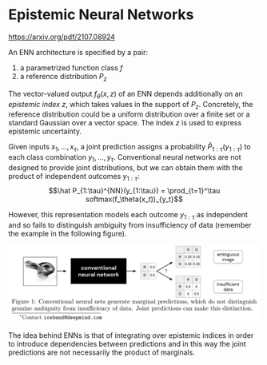 # Epistemic Neural Networks
https://arxiv.org/pdf/2107.08924

An ENN architecture is specified by a pair:
1. a parametrized function class $f$
2. a reference distribution $P_z$

The vector-valued output $f_\theta (x,z)$ of an ENN depends additionally on an *epistemic index z*, which takes values in the support of $P_z$. Concretely, the reference distribution could be a uniform distribution over a finite set or a standard Gaussian over a vector space. The index *z* is used to express epistemic uncertainty.


Given inputs $x_1, ... , x_\tau$, a joint prediction assigns a probability $\hat P_{1:\tau}(y_{1:\tau})$ to each class combination $y_1, ..., y_\tau$. Conventional neural networks are not designed to provide joint distributions, but we can obtain them with the product of independent outcomes $y_{1:\tau}$:
$$\hat P_{1:\tau}^{NN}(y_{1:\tau}) = \prod_{t=1}^\tau softmax(f_\theta(x_t))_{y_t}$$ 

However, this representation models each outcome $y_{1:\tau}$ as independent and so fails to distinguish ambiguity from insufficiency of data (remember the example in the following figure).

![Figure 1 from article](./figures/Screenshot%20from%202024-06-21%2010-02-02.png)

The idea behind ENNs is that of integrating over epistemic indices in order to introduce dependencies between predictions and in this way the joint predictions are not necessarily the product of marginals.